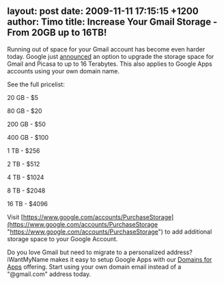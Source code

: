 layout: post
date: 2009-11-11 17:15:15 +1200
author: Timo
title: Increase Your Gmail Storage - From 20GB up to 16TB!
----

Running out of space for your Gmail account has become even harder today. Google just [announced](http://gmailblog.blogspot.com/2009/11/more-extra-storage-for-less.html) an option to upgrade the storage space for Gmail and Picasa to up to 16 Terabytes. This also applies to Google Apps accounts using your own domain name.

See the full pricelist:

  20 GB - $5

  80 GB - $20

200 GB - $50

400 GB - $100

   1 TB - $256

   2 TB - $512

   4 TB - $1024

   8 TB - $2048

 16 TB - $4096

Visit [https://www.google.com/accounts/PurchaseStorage](https://www.google.com/accounts/PurchaseStorage "https://www.google.com/accounts/PurchaseStorage") to add additional storage space to your Google Account.

Do you love Gmail but need to migrate to a personalized address? iWantMyName makes it easy to setup Google Apps with our [Domains for Apps](https://iwantmyname.com/features/custom-domain-applications-and-dns "Domains For Apps") offering. Start using your own domain email instead of a "@gmail.com" address today.
